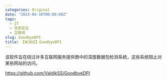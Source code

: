 ```yaml
---
categories: Original
date: "2023-04-10T00:00:00Z"
tags:
  - IT
  - 信息安全
  - 互联网
slug: GoodbyeDPI
title: 【未测试】GoodbyeDPI
---
```


该软件旨在绕过许多互联网服务提供商中的深度数据包检测系统，这些系统阻止对某些网站的访问。

https://github.com/ValdikSS/GoodbyeDPI
